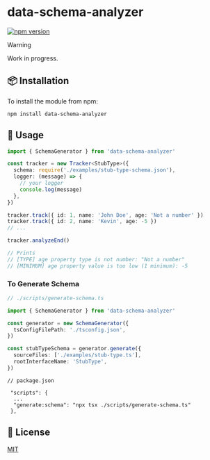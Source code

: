 # data-schema-analyzer
[![npm version](https://badge.fury.io/js/data-schema-analyzer.svg)](https://badge.fury.io/js/data-schema-analyzer)

> [!WARNING]
> Work in progress.

## :package: Installation

To install the module from npm:

```
npm install data-schema-analyzer
```

## :blue_book: Usage

```typescript
import { SchemaGenerator } from 'data-schema-analyzer'

const tracker = new Tracker<StubType>({
  schema: require('./examples/stub-type-schema.json'),
  logger: (message) => {
    // your logger
    console.log(message)
  },
})

tracker.track({ id: 1, name: 'John Doe', age: 'Not a number' })
tracker.track({ id: 2, name: 'Kevin', age: -5 })
// ...

tracker.analyzeEnd()

// Prints
// [TYPE] age property type is not number: "Not a number"
// [MINIMUM] age property value is too low (1 minimum): -5
```


### To Generate Schema

```typescript
// ./scripts/generate-schema.ts

import { SchemaGenerator } from 'data-schema-analyzer'

const generator = new SchemaGenerator({
  tsConfigFilePath: './tsconfig.json',
})

const stubTypeSchema = generator.generate({
  sourceFiles: ['./examples/stub-type.ts'],
  rootInterfaceName: 'StubType',
})
```

```
// package.json

 "scripts": {
  ...
  "generate:schema": "npx tsx ./scripts/generate-schema.ts"
 },
```

## :memo: License

[MIT](LICENSE.md)

<!--
Getting started

https://github.com/PengJiyuan/ts-document
https://github.com/xdoer/json-types-generator
https://github.com/idurar/fast-graphql
https://github.com/Code-Hex/graphql-codegen-typescript-validation-schema
https://github.com/nijikokun/generate-schema
https://github.com/xiag-ag/typescript-to-json-schema
https://github.com/timqian/gql-generator

https://ts-morph.com/manipulation/structures
https://ts-ast-viewer.com/
https://github.com/PengJiyuan/ts-document/blob/main/src/generate.ts
https://github.com/max-team/typescript-to-json-schema/blob/master/src/util.ts
-->
